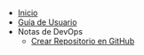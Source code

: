 - [Inicio](/)
- [Guía de Usuario](readme.md)
- Notas de DevOps
  - [Crear Repositorio en GitHub](github/crear-repositorio-desde-terminal.md)
